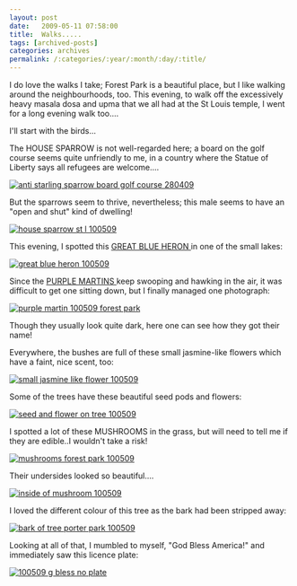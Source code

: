 ```yaml
---
layout: post
date:	2009-05-11 07:58:00
title:  Walks.....
tags: [archived-posts]
categories: archives
permalink: /:categories/:year/:month/:day/:title/
---
```

I do love the walks I take; Forest Park is a beautiful place, but I like walking around the neighbourhoods, too. This evening, to walk off the excessively heavy masala dosa and upma that we all had at the St Louis temple, I went for a long evening walk too....

I'll start with the birds...

The HOUSE SPARROW is not well-regarded here; a board on the golf course seems quite unfriendly to me, in a country where the Statue of Liberty says all refugees are welcome....

<a href="http://s562.photobucket.com/albums/ss67/pugaippadam/?action=view&current=DSCF4275.jpg" target="_blank"><img src="http://i562.photobucket.com/albums/ss67/pugaippadam/DSCF4275.jpg" border="0" alt="anti starling sparrow board golf course 280409"></a>


But the sparrows seem to thrive, nevertheless; this male seems to have an "open and shut" kind of dwelling!


<a href="http://s562.photobucket.com/albums/ss67/pugaippadam/?action=view&current=IMG_0227.jpg" target="_blank"><img src="http://i562.photobucket.com/albums/ss67/pugaippadam/IMG_0227.jpg" border="0" alt="house sparrow st l 100509"></a>


<lj-cut text="More stuff from a couple of walks">


This evening, I spotted this <a href="http://en.wikipedia.org/wiki/Great_Blue_Heron"> GREAT BLUE HERON </a> in one of the small lakes:


<a href="http://s562.photobucket.com/albums/ss67/pugaippadam/?action=view&current=IMG_0274.jpg" target="_blank"><img src="http://i562.photobucket.com/albums/ss67/pugaippadam/IMG_0274.jpg" border="0" alt="great blue heron 100509"></a>


Since the <a href="http://en.wikipedia.org/wiki/Purple_Martin"> PURPLE MARTINS </a> keep swooping and hawking in the air, it was difficult to get one sitting down, but I finally managed one photograph:


<a href="http://s562.photobucket.com/albums/ss67/pugaippadam/?action=view&current=IMG_0271.jpg" target="_blank"><img src="http://i562.photobucket.com/albums/ss67/pugaippadam/IMG_0271.jpg" border="0" alt="purple martin 100509 forest park"></a>


Though they usually look quite dark, here one can see how they got their name!


Everywhere, the bushes are full of these small jasmine-like flowers which have a faint, nice scent, too:

<a href="http://s562.photobucket.com/albums/ss67/pugaippadam/?action=view&current=IMG_0276.jpg" target="_blank"><img src="http://i562.photobucket.com/albums/ss67/pugaippadam/IMG_0276.jpg" border="0" alt="small jasmine like flower 100509"></a>

Some of the trees have these beautiful seed pods and flowers:


<a href="http://s562.photobucket.com/albums/ss67/pugaippadam/?action=view&current=IMG_0298.jpg" target="_blank"><img src="http://i562.photobucket.com/albums/ss67/pugaippadam/IMG_0298.jpg" border="0" alt="seed and flower on tree 100509"></a>


I spotted a lot of these MUSHROOMS in the grass, but will need <lj user="asakiyume"> to tell me if they are edible..I wouldn't take a risk!


<a href="http://s562.photobucket.com/albums/ss67/pugaippadam/?action=view&current=IMG_0296.jpg" target="_blank"><img src="http://i562.photobucket.com/albums/ss67/pugaippadam/IMG_0296.jpg" border="0" alt="mushrooms forest park 100509"></a>

Their undersides looked so beautiful....

<a href="http://s562.photobucket.com/albums/ss67/pugaippadam/?action=view&current=IMG_0297.jpg" target="_blank"><img src="http://i562.photobucket.com/albums/ss67/pugaippadam/IMG_0297.jpg" border="0" alt="inside of mushroom 100509"></a>


I loved the different colour of this tree as the bark had been stripped away:


<a href="http://s562.photobucket.com/albums/ss67/pugaippadam/?action=view&current=IMG_0303.jpg" target="_blank"><img src="http://i562.photobucket.com/albums/ss67/pugaippadam/IMG_0303.jpg" border="0" alt="bark of tree porter park 100509"></a>

</lj-cut>

Looking at all of that, I mumbled to myself, "God Bless America!" and immediately saw this licence plate:


<a href="http://s562.photobucket.com/albums/ss67/pugaippadam/?action=view&current=IMG_0305.jpg" target="_blank"><img src="http://i562.photobucket.com/albums/ss67/pugaippadam/IMG_0305.jpg" border="0" alt="100509 g bless no plate"></a>
